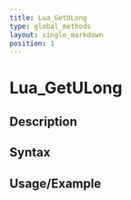 ```yaml
---
title: Lua_GetULong
type: global_methods
layout: single_markdown
position: 1
---
```


# Lua_GetULong

## Description

## Syntax

## Usage/Example



